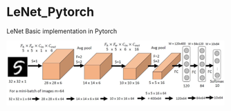# LeNet_Pytorch
LeNet Basic implementation in Pytorch

![CNN LeNet Architecture](./data/LeNetArch.jpg)
